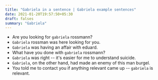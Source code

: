 ```yaml
---
title: "Gabriela in a sentence | Gabriela example sentences"
date: 2021-01-20T19:57:50+05:30
draft: falses
summary: "Gabriela"
---
```

- Are you looking for `gabriela` rossmann?
- `Gabriela` rossman was here looking for you.
- `Gabriela` was having an affair with eduard.
- What have you done with `gabriela` rossmann?
- `Gabriela` was right -- it's easier for me to understand suicide.
- `Gabriela`, on the other hand, had made an enemy of this man burgel.
- You told me to contact you if anything relevant came up -- `gabriela` is relevant.
                 
